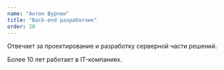 ```yaml
---
name: "Антон Шурпин"
title: "Back-end разработчик"
order: 20
---
```


Отвечает за проектирование и разработку серверной части решений.

Более 10 лет работает в IT-компаниях.